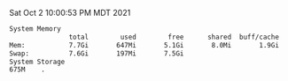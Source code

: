 Sat Oct  2 10:00:53 PM MDT 2021
```bash
System Memory
               total        used        free      shared  buff/cache   available
Mem:           7.7Gi       647Mi       5.1Gi       8.0Mi       1.9Gi       6.7Gi
Swap:          7.6Gi       197Mi       7.5Gi
System Storage
675M	.
```
```bash
